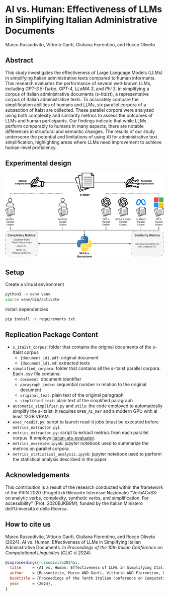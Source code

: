 # AI vs. Human: Effectiveness of LLMs in Simplifying Italian Administrative Documents
Marco Russodivito, Vittorio Ganfi, Giuliana Fiorentino, and Rocco Oliveto


## Abstract
This study investigates the effectiveness of Large Language Models (LLMs) in simplifying Italian administrative texts compared to human informants. This research evaluates the performance of several well-known LLMs, including *GPT-3.5-Turbo*, *GPT-4*, *LLaMA 3*, and *Phi 3*, in simplifying a corpus of Italian administrative documents (*s-ItaIst*), a representative corpus of Italian administrative texts. To accurately compare the simplification abilities of humans and LLMs, six parallel corpora of a subsection of ItaIst are collected. These parallel corpora were analyzed using both complexity and similarity metrics to assess the outcomes of LLMs and human participants. Our findings indicate that while LLMs perform comparably to humans in many aspects, there are notable differences in structural and semantic changes. The results of our study underscore the potential and limitations of using AI for administrative text simplification, highlighting areas where LLMs need improvement to achieve human-level proficiency.


## Experimental design
![Experimental design schema: The s-ItaIst corpus was simplified both automatically and manually by two humans and four LLMs. The resulting parallel corpora were analyzed using complexity and similarity metrics.](experimental_design/experimental_design.png "Experimental design schema")


## Setup
Create a virtual environment
```sh
python3 -m venv venv
source venv/bin/activate
```

Install dependencies
```sh
pip install -r requirements.txt
```


## Replication Package Content
* `s_itaist_corpus`: folder that contains the original documents of the s-ItaIst corpus
  * `{document_id}.pdf`: original document
  * `{document_id}.md`: extracted texts
* `simplified_corpora`: folder that contains all the s-ItaIst parallel corpora. Each .csv file contains:
  * `document`: document identifier
  * `paragraph_index`: sequential number in relation to the original document
  * `original_text`: plain text of the original paragraph
  * `simplified_text`: plain text of the simplified paragraph
* `automatic_simplifier.py` and `utils`: the code employed to automatically simplify the s-ItaIst. It requires `OPEN_AI_KEY` and a modern GPU with al least 12GB VRAM.
* `exec_readit.py`: script to launch read-it jobs (must be executed before `metrics_extractor.py`).
* `metrics_extractor.py`: script to extract metrics from each parallel corpus. It employs [italian-ats-evaluator](https://github.com/RedHitMark/italian-ats-evaluator).
* `metrics_overview.ipynb`: jupyter notebook used to summarize the metrics on parallel corpora.
* `metrics_statistical_analysis.ipynb`: jupyter notebook used to perform the statistical analysis described in the paper.


## Acknowledgements
This contribution is a result of the research conducted within the framework of the PRIN 2020 (Progetti di Rilevante Interesse Nazionale) "VerbACxSS: on analytic verbs, complexity, synthetic verbs, and simplification. For accessibility" (Prot. 2020BJKB9M), funded by the Italian Ministero dell'Università e della Ricerca.


## How to cite us
Marco Russodivito, Vittorio Ganfi, Giuliana Fiorentino, and Rocco Oliveto (2024). AI vs. Human: Effectiveness of LLMs in Simplifying Italian Administrative Documents. In *Proceedings of the 10th Italian Conference on Computational Linguistics (CLiC-it 2024)*.

```bibtex
@inproceedings{russodivito2024ai,
  title     = {AI vs. Human: Effectiveness of LLMs in Simplifying Italian Administrative Documents},
  author    = {Russodivito, Marco AND Ganfi, Vittorio AND Fiorentino, Giuliana AND Oliveto, Rocco},
  booktitle = {Proceedings of the Tenth Italian Conference on Computational Linguistics (CLiC-it 2024)}
  year      = {2024},
}
```